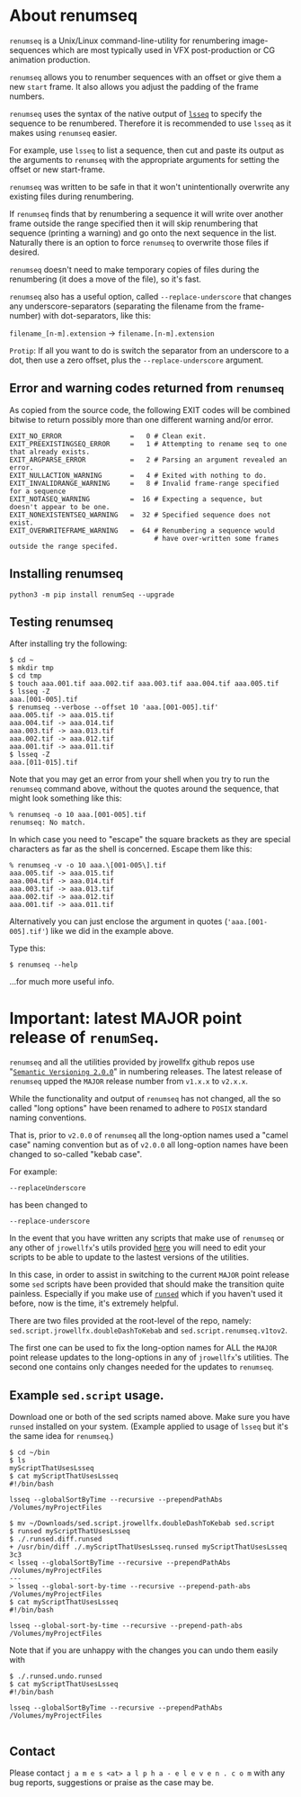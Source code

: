 # About renumseq

`renumseq` is a Unix/Linux command-line-utility for renumbering image-sequences
which are most
typically used in VFX post-production or CG animation production.

`renumseq` allows you to renumber sequences with an offset or give them a new `start` frame.
It also allows you adjust the padding of the frame numbers.

`renumseq` uses the syntax of the native output of
[`lsseq`](https://github.com/jrowellfx/lsseq) to specify
the sequence to be renumbered. Therefore it is recommended to
use `lsseq` as it makes using `renumseq` easier.

For example, use `lsseq` to list a sequence, then
cut and paste its
output as the arguments to `renumseq` with the appropriate 
arguments for setting the offset or new start-frame.

`renumseq` was written to be safe in that it won't
unintentionally overwrite any existing files
during renumbering.

If `renumseq` finds that by renumbering a sequence it will write over another frame
outside the range specified then it will skip renumbering that sequence
(printing a warning) and go onto the next sequence in the list.  Naturally
there is an option to force `renumseq` to overwrite those files if desired.

`renumseq` doesn't need to make temporary copies of files during the renumbering
(it does a move of the file), so it's fast.

`renumseq` also has a useful option, called `--replace-underscore`
that changes any underscore-separators (separating the filename from the
frame-number) with dot-separators, like this:  

`filename_[n-m].extension` -> `filename.[n-m].extension`

`Protip`: If all you want to do is switch the separator from an underscore to a dot, then
use a zero offset, plus the `--replace-underscore` argument.

## Error and warning codes returned from `renumseq`

As copied from the source code,
the following EXIT codes will be combined bitwise to return
possibly more than one different warning and/or error.

```
EXIT_NO_ERROR                 =   0 # Clean exit.
EXIT_PREEXISTINGSEQ_ERROR     =   1 # Attempting to rename seq to one that already exists.
EXIT_ARGPARSE_ERROR           =   2 # Parsing an argument revealed an error.
EXIT_NULLACTION_WARNING       =   4 # Exited with nothing to do.
EXIT_INVALIDRANGE_WARNING     =   8 # Invalid frame-range specified for a sequence
EXIT_NOTASEQ_WARNING          =  16 # Expecting a sequence, but doesn't appear to be one.
EXIT_NONEXISTENTSEQ_WARNING   =  32 # Specified sequence does not exist.
EXIT_OVERWRITEFRAME_WARNING   =  64 # Renumbering a sequence would
                                    # have over-written some frames outside the range specifed.
```

## Installing renumseq

```
python3 -m pip install renumSeq --upgrade
```

## Testing renumseq

After installing try the following:

```
$ cd ~
$ mkdir tmp
$ cd tmp
$ touch aaa.001.tif aaa.002.tif aaa.003.tif aaa.004.tif aaa.005.tif
$ lsseq -Z
aaa.[001-005].tif
$ renumseq --verbose --offset 10 'aaa.[001-005].tif'
aaa.005.tif -> aaa.015.tif
aaa.004.tif -> aaa.014.tif
aaa.003.tif -> aaa.013.tif
aaa.002.tif -> aaa.012.tif
aaa.001.tif -> aaa.011.tif
$ lsseq -Z
aaa.[011-015].tif
```

Note that you may get an error from your
shell when you try to run the `renumseq` command above, without the
quotes around the sequence, that might look something like
this:

```
% renumseq -o 10 aaa.[001-005].tif
renumseq: No match.
```

In which case you need to "escape" the square brackets as they are special characters
as far as the shell is concerned. Escape them like this:

```
% renumseq -v -o 10 aaa.\[001-005\].tif
aaa.005.tif -> aaa.015.tif
aaa.004.tif -> aaa.014.tif
aaa.003.tif -> aaa.013.tif
aaa.002.tif -> aaa.012.tif
aaa.001.tif -> aaa.011.tif
```

Alternatively you can just enclose the argument in quotes
(`'aaa.[001-005].tif'`)
like we did in the example above.

Type this:

```
$ renumseq --help
```
...for much more useful info.

# Important: latest MAJOR point release of `renumSeq`.

`renumseq` and all the utilities provided by jrowellfx github repos
use "[`Semantic Versioning 2.0.0`](https://semver.org/)" in numbering releases.
The latest release of `renumseq` upped the `MAJOR` release number
from `v1.x.x` to `v2.x.x`.

While the functionality and output of `renumseq` has not changed, all the so called
"long options" have been renamed to adhere to `POSIX` standard naming
conventions.

That is, prior to `v2.0.0` of `renumseq` all the long-option names used a "camel case"
naming convention but as of `v2.0.0` all long-option names have been
changed to so-called "kebab case".

For example:

```
--replaceUnderscore
```

has been changed to

```
--replace-underscore
```

In the event that you have written any scripts that make use of `renumseq` or
any other of `jrowellfx`'s utils provided [here](https://github.com/jrowellfx) 
you will need to edit your scripts to be able to update to the lastest versions
of the utilities.

In this case, in order to assist in switching to the
current `MAJOR` point release some `sed` scripts have been provided that should make
the transition quite painless. Especially if you make use
of [`runsed`](https://github.com/jrowellfx/vfxTdUtils) which if you haven't used it before,
now is the time, it's extremely helpful.

There are two files provided at the root-level of the repo, namely:
`sed.script.jrowellfx.doubleDashToKebab` and `sed.script.renumseq.v1tov2`.

The first one can be used to fix the long-option names for ALL the 
`MAJOR` point release updates to the long-options in any of `jrowellfx`'s utilities.
The second one contains only changes needed for the updates to `renumseq`.

## Example `sed.script` usage.

Download one or both of the sed scripts named above. Make sure you have `runsed` installed
on your system. (Example applied to usage of `lsseq` but it's the same idea for `renumseq`.)

```
$ cd ~/bin
$ ls
myScriptThatUsesLsseq
$ cat myScriptThatUsesLsseq
#!/bin/bash

lsseq --globalSortByTime --recursive --prependPathAbs /Volumes/myProjectFiles

$ mv ~/Downloads/sed.script.jrowellfx.doubleDashToKebab sed.script
$ runsed myScriptThatUsesLsseq
$ ./.runsed.diff.runsed
+ /usr/bin/diff ./.myScriptThatUsesLsseq.runsed myScriptThatUsesLsseq
3c3
< lsseq --globalSortByTime --recursive --prependPathAbs /Volumes/myProjectFiles
---
> lsseq --global-sort-by-time --recursive --prepend-path-abs /Volumes/myProjectFiles
$ cat myScriptThatUsesLsseq
#!/bin/bash

lsseq --global-sort-by-time --recursive --prepend-path-abs /Volumes/myProjectFiles
```

Note that if you are unhappy with the changes you can undo them easily with

```
$ ./.runsed.undo.runsed
$ cat myScriptThatUsesLsseq
#!/bin/bash

lsseq --globalSortByTime --recursive --prependPathAbs /Volumes/myProjectFiles


```

## Contact

Please contact `j a m e s <at> a l p h a - e l e v e n . c o m` with any bug
reports, suggestions or praise as the case may be.

